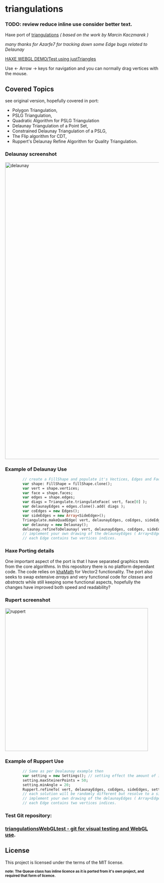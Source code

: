 # triangulations 

### TODO: review reduce inline use consider better text.

Haxe port of [triangulations](https://github.com/mkacz91/Triangulations) *( based on the work by Marcin Kaczmarek )*

*many thanks for Azarfe7 for tracking down some Edge bugs related to Delaunay*

[HAXE WEBGL DEMO/Test using justTriangles](https://rawgit.com/nanjizal/triangulationsWebGLtest/master/index.html) 

Use <- Arrow -> keys for navigation and you can normally drag vertices with the mouse.

Covered Topics 
--------------
see original version, hopefully covered in port:

  * Polygon Triangulation,
  * PSLG Triangulation,
  * Quadratic Algorithm for PSLG Triangulation
  * Delaunay Triangulation of a Point Set,
  * Constrained Delaunay Triangulation of a PSLG,
  * The Flip algorithm for CDT,
  * Ruppert's Delaunay Refine Algorithm for Quality Triangulation.

### Delaunay screenshot
<img width="972" alt="delaunay" src="https://cloud.githubusercontent.com/assets/20134338/25845345/7e720c90-34a5-11e7-9b2a-d3655dce2d84.png">

### Example of Delaunay Use

```haxe
        // create a FillShape and populate it's Vectices, Edges and Faces.
        var shape: FillShape = fillShape.clone();
        var vert = shape.vertices;
        var face = shape.faces;
        var edges = shape.edges;
        var diags = Triangulate.triangulateFace( vert, face[0] );
        var delaunayEdges = edges.clone().add( diags );
        var coEdges = new Edges();
        var sideEdges = new Array<SideEdge>();
        Triangulate.makeQuadEdge( vert, delaunayEdges, coEdges, sideEdges );
        var delaunay = new Delaunay();
        delaunay.refineToDelaunay( vert, delaunayEdges, coEdges, sideEdges );
        // implement your own drawing of the delaunayEdges ( Array<Edge> )
        // each Edge contains two vertices indices.
```

### Haxe Porting details
One important aspect of the port is that I have separated graphics tests from the core algorithms. In this repository there is no platform dependant code.  The code relies on [khaMath](https://github.com/nanjizal/khaMath) for Vector2 functionality. The port also seeks to swap extensive *arrays* and very functional code for *classes* and *abstracts* while still keeping some functional aspects, hopefully the changes have improved both speed and readability?

### Rupert screenshot
<img width="468" alt="ruppert" src="https://cloud.githubusercontent.com/assets/20134338/25898625/d14d6b00-3584-11e7-9066-e9859b5b8a01.png">

### Example of Ruppert Use

```haxe
        // Same as per Dealaunay example then
        var setting = new Settings(); // setting effect the amount of itereations 
        setting.maxSteinerPoints = 50;
        setting.minAngle = 20;
        Ruppert.refineTo( vert, delaunayEdges, coEdges, sideEdges, setting );
        // each solution will be randomly different but resolve to a similar resolution.
        // implement your own drawing of the delaunayEdges ( Array<Edge> )
        // each Edge contains two vertices indices.
```
### Test Git repository:
### [triangulationsWebGLtest - git for visual testing and WebGL use](https://github.com/nanjizal/triangulationsWebGLtest).

License
-------

This project is licensed under the terms of the MIT license.

<sup>**note:  The Queue class has inline licence as it is ported from it's own project, and required that form of licence.**</sup>
